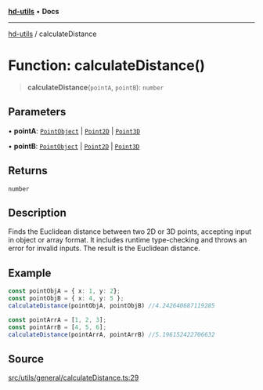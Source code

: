 [**hd-utils**](../README.md) • **Docs**

***

[hd-utils](../globals.md) / calculateDistance

# Function: calculateDistance()

> **calculateDistance**(`pointA`, `pointB`): `number`

## Parameters

• **pointA**: [`PointObject`](../interfaces/PointObject.md) \| [`Point2D`](../type-aliases/Point2D.md) \| [`Point3D`](../type-aliases/Point3D.md)

• **pointB**: [`PointObject`](../interfaces/PointObject.md) \| [`Point2D`](../type-aliases/Point2D.md) \| [`Point3D`](../type-aliases/Point3D.md)

## Returns

`number`

## Description

Finds the Euclidean distance between two 2D or 3D points, accepting input in object or array format. It includes runtime type-checking and throws an error for invalid inputs. The result is the Euclidean distance.

## Example

```ts
const pointObjA = { x: 1, y: 2};
const pointObjB = { x: 4, y: 5 };
calculateDistance(pointObjA, pointObjB) //4.242640687119285

const pointArrA = [1, 2, 3];
const pointArrB = [4, 5, 6];
calculateDistance(pointArrA, pointArrB) //5.196152422706632
```

## Source

[src/utils/general/calculateDistance.ts:29](https://github.com/AhmadHddad/h-utils/blob/f7bb9ae71f981ffef49079271b9540862594b7e6/src/utils/general/calculateDistance.ts#L29)
